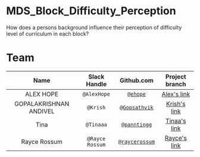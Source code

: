 # MDS_Block_Difficulty_Perception
How does a persons background influence their perception of difficulty level of curriculum in each block?

# Team

| Name  | Slack Handle | Github.com | Project branch |
| :------: | :---: | :----------: | :---: |
| ALEX HOPE | `@AlexHope` | [`@ehope`](https://github.com/) | [Alex's link](https://github.com/UBC-MDS/)|
| GOPALAKRISHNAN ANDIVEL | `@Krish` | [`@Gopsathvik`](https://github.com/Gopsathvik) | [Krish's link](https://github.com/UBC-MDS/)|
| Tina | `@Tinaaa` | [`@panntingg`](https://github.com/) | [Tinaa's link](https://github.com/UBC-MDS/)|
| Rayce Rossum | `@Rayce Rossum` | [`@raycerossum`](https://github.com/) | [Rayce's link](https://github.com/UBC-MDS/) |
